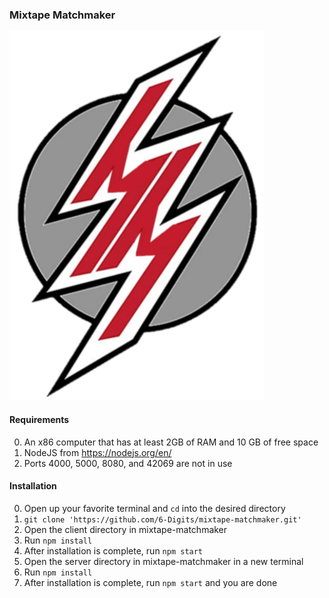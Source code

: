 ### Mixtape Matchmaker
![MM Logo](/client/src/assets/logo.png)
#### Requirements
0. An x86 computer that has at least 2GB of RAM and 10 GB of free space
1. NodeJS from https://nodejs.org/en/
2. Ports 4000, 5000, 8080, and 42069 are not in use
#### Installation
0. Open up your favorite terminal and `cd` into the desired directory
1. `git clone 'https://github.com/6-Digits/mixtape-matchmaker.git'`
2. Open the client directory in mixtape-matchmaker
3. Run `npm install`
4. After installation is complete, run `npm start`
5. Open the server directory in mixtape-matchmaker in a new terminal
6. Run `npm install`
7. After installation is complete, run `npm start` and you are done

